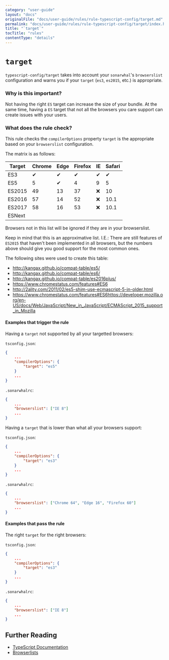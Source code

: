 ```yaml
---
category: "user-guide"
layout: "docs"
originalFile: "docs/user-guide/rules/rule-typescript-config/target.md"
permalink: "docs/user-guide/rules/rule-typescript-config/target/index.html"
title: "`target`"
tocTitle: "rules"
contentType: "details"
---
```

# `target`

`typescript-config/target` takes into account your `sonarwhal`'s `browserslist`
configuration and warns you if your `target` (`es3`, `es2015`, etc.) is
appropriate.

### Why is this important?

Not having the right `ES` target can increase the size of your bundle. At the same
time, having a `ES` target that not all the browsers you care support can create
issues with your users.

### What does the rule check?

This rule checks the `compilerOptions` property `target` is the appropriate based
on your `browserslist` configuration.

The matrix is as follows:

| Target | Chrome | Edge | Firefox | IE | Safari |
| ------ | ------ | ---- | ------- | -- | ------ |
|  ES3   |   ✔    |  ✔  |    ✔    | ✔ |    ✔   |
|  ES5   |   5    |  ✔  |   4     | 9 |    5    |
| ES2015 |   49   |  13  |   37    | ❌ |   10   |
| ES2016 |   57   |  14  |   52    | ❌ |  10.1  |
| ES2017 |   58   |  16  |   53    | ❌ |  10.1  |
| ESNext |        |      |         |   |        |

Browsers not in this list will be ignored if they are in your browserslist.

Keep in mind that this is an approximative list. I.E.: There are still features
of `ES2015` that haven't been implemented in all browsers, but the numbers
above should give you good support for the most common ones.

The following sites were used to create this table:

* http://kangax.github.io/compat-table/es5/
* http://kangax.github.io/compat-table/es6/
* http://kangax.github.io/compat-table/es2016plus/
* https://www.chromestatus.com/features#ES6
* http://2ality.com/2011/02/es5-shim-use-ecmascript-5-in-older.html
* https://www.chromestatus.com/features#ES6https://developer.mozilla.org/en-US/docs/Web/JavaScript/New_in_JavaScript/ECMAScript_2015_support_in_Mozilla

#### Examples that **trigger** the rule

Having a `target` not supported by all your targetted browsers:

`tsconfig.json`:
```json
{
    ...
    "compilerOptions": {
        "target": "es5"
    }
    ...
}
```

`.sonarwhalrc`:
```json
{
    ...
    "browserslist": ["IE 8"]
    ...
}
```

Having a `target` that is lower than what all your browsers support:

`tsconfig.json`:
```json
{
    ...
    "compilerOptions": {
        "target": "es3"
    }
    ...
}
```

`.sonarwhalrc`:
```json
{
    ...
    "browserslist": ["Chrome 64", "Edge 16", "Firefox 60"]
    ...
}
```

#### Examples that **pass** the rule

The right `target` for the right browsers:

`tsconfig.json`:
```json
{
    ...
    "compilerOptions": {
        "target": "es3"
    }
    ...
}
```

`.sonarwhalrc`:
```json
{
    ...
    "browserslist": ["IE 8"]
    ...
}
```

## Further Reading

* [TypeScript Documentation][typescript docs]
* [Browserlists][browserslist]

[typescript docs]: https://www.typescriptlang.org/docs/home.html
[browserslist]: https://github.com/ai/browserslist
